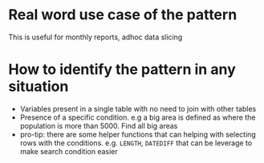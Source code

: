 # Real word use case of the pattern
 This is useful for monthly reports, adhoc data slicing

# How to identify the pattern in any situation
- Variables present in a single table with no need to join with other tables
- Presence of a specific condition. e.g a big area is defined as where the population is more than 5000. Find all big areas
- pro-tip: there are some helper functions that can helping with selecting rows with the conditions. e.g. `LENGTH`, `DATEDIFF` that can be leverage to make search condition easier